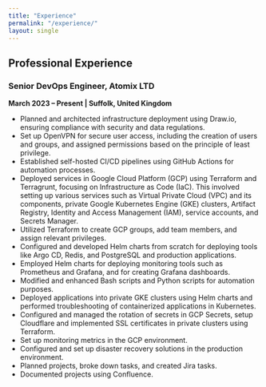 ```yaml
---
title: "Experience"
permalink: "/experience/"
layout: single
---
```


## Professional Experience

### Senior DevOps Engineer, Atomix LTD
**March 2023 – Present | Suffolk, United Kingdom**

- Planned and architected infrastructure deployment using Draw.io, ensuring compliance with security and data regulations.
- Set up OpenVPN for secure user access, including the creation of users and groups, and assigned permissions based on the principle of least privilege.
- Established self-hosted CI/CD pipelines using GitHub Actions for automation processes.
- Deployed services in Google Cloud Platform (GCP) using Terraform and Terragrunt, focusing on Infrastructure as Code (IaC). This involved setting up various services such as Virtual Private Cloud (VPC) and its components, private Google Kubernetes Engine (GKE) clusters, Artifact Registry, Identity and Access Management (IAM), service accounts, and Secrets Manager.
- Utilized Terraform to create GCP groups, add team members, and assign relevant privileges.
- Configured and developed Helm charts from scratch for deploying tools like Argo CD, Redis, and PostgreSQL and production applications.
- Employed Helm charts for deploying monitoring tools such as Prometheus and Grafana, and for creating Grafana dashboards.
- Modified and enhanced Bash scripts and Python scripts for automation purposes.
- Deployed applications into private GKE clusters using Helm charts and performed troubleshooting of containerized applications in Kubernetes.
- Configured and managed the rotation of secrets in GCP Secrets, setup Cloudflare and implemented SSL certificates in private clusters using Terraform.
- Set up monitoring metrics in the GCP environment.
- Configured and set up disaster recovery solutions in the production environment.
- Planned projects, broke down tasks, and created Jira tasks.
- Documented projects using Confluence.
